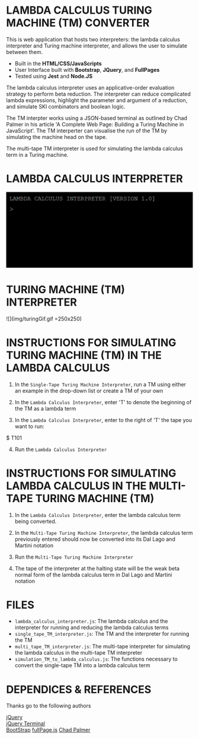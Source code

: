 LAMBDA CALCULUS TURING MACHINE (TM) CONVERTER
========================

This is web application that hosts two interpreters: the lambda calculus interpreter and Turing machine interpreter, and allows the user to simulate between them.

- Built in the **HTML/CSS/JavaScripts**
- User Interface built with **Bootstrap**, **JQuery**, and **FullPages**
- Tested using **Jest** and **Node.JS**

The lambda calculus interpreter uses an applicative-order evaluation strategy to perform beta reduction. The interpreter can reduce complicated lambda expressions, highlight the parameter and argument of a reduction, and simulate SKI combinators and boolean logic.

The TM interpter works using a JSON-based terminal as outlined by Chad Palmer in his article 'A Complete Web Page: Building a Turing Machine in JavaScript'. The TM interperter can visualise the run of the TM by simulating the machine head on the tape.

The multi-tape TM interpreter is used for simulating the lambda calculus term in a Turing machine. 

LAMBDA CALCULUS INTERPRETER
========================

![](img/lambdaGif.gif)

TURING MACHINE (TM) INTERPRETER
========================

![](img/turingGif.gif =250x250)

INSTRUCTIONS FOR SIMULATING TURING MACHINE (TM) IN THE LAMBDA CALCULUS
================================

1. In the `Single-Tape Turing Machine Interpreter`, run a TM using either an example in the drop-down list or create a TM of your own

2. In the `Lambda Calculus Interpreter`, enter 'T' to denote the beginning of the TM as a lambda term

3. In the `Lambda Calculus Interpreter`, enter to the right of 'T' the tape you want to run:

$ T101

4. Run the `Lambda Calculus Interpreter`

INSTRUCTIONS FOR SIMULATING LAMBDA CALCULUS IN THE MULTI-TAPE TURING MACHINE (TM)
================================

1. In the `Lambda Calculus Interpreter`, enter the lambda calculus term being converted.

2. In the `Multi-Tape Turing Machine Interpreter`, the lambda calculus term previously entered should now be converted into its Dal Lago and Martini notation

3. Run the `Multi-Tape Turing Machine Interpreter`

4. The tape of the interpreter at the halting state will be the weak beta normal form of the lambda calculus term in Dal Lago and Martini notation

FILES
===============

- `lambda_calculus_interpreter.js`: The lambda calculus and the interpreter for running and reducing the lambda calculus terms
- `single_tape_TM_interpreter.js`: The TM and the interpreter for running the TM
- `multi_tape_TM_interpreter.js`: The multi-tape interpreter for simulating the lambda calculus in the multi-tape TM interpreter
- `simulation_TM_to_lambda_calculus.js`: The functions necessary to convert the single-tape TM into a lambda calculus term 

DEPENDICES & REFERENCES
===================

Thanks go to the following authors

[jQuery](https://jquery.com/)  
[jQuery Terminal](https://terminal.jcubic.pl/)  
[BootStrap](https://getbootstrap.com/)
[fullPage.js](https://alvarotrigo.com/fullPage/)
[Chad Palmer](https://medium.com/swlh/a-complete-web-page-building-a-turing-machine-in-javascript-d6c32d3708c4)

